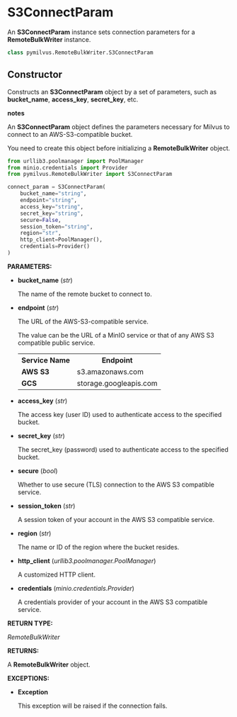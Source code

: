 # S3ConnectParam

An **S3ConnectParam** instance sets connection parameters for a **RemoteBulkWriter** instance.

```python
class pymilvus.RemoteBulkWriter.S3ConnectParam
```

## Constructor

Constructs an **S3ConnectParam** object by a set of parameters, such as **bucket_name**, **access_key**, **secret_key**, etc.

<div class="admonition note">

<p><b>notes</b></p>

<p>An <strong>S3ConnectParam</strong> object defines the parameters necessary for Milvus to connect to an AWS-S3-compatible bucket.</p>
<p>You need to create this object before initializing a <strong>RemoteBulkWriter</strong> object.</p>

</div>

```python
from urllib3.poolmanager import PoolManager
from minio.credentials import Provider
from pymilvus.RemoteBulkWriter import S3ConnectParam

connect_param = S3ConnectParam(
    bucket_name="string",
    endpoint="string",
    access_key="string",
    secret_key="string",
    secure=False,
    session_token="string",
    region="str",
    http_client=PoolManager(),
    credentials=Provider()
)
```

**PARAMETERS:**

- **bucket_name** (*str*)

    The name of the remote bucket to connect to.

- **endpoint** (*str*)

    The URL of the AWS-S3-compatible service.

    The value can be the URL of a MinIO service or that of any AWS S3 compatible public service.

    <table>
       <tr>
         <th><strong>Service Name</strong></th>
         <th><strong>Endpoint</strong></th>
       </tr>
       <tr>
         <td><strong>AWS S3</strong></td>
         <td>s3.amazonaws.com</td>
       </tr>
       <tr>
         <td><strong>GCS</strong></td>
         <td>storage.googleapis.com</td>
       </tr>
    </table>

- **access_key** (*str*)

    The access key (user ID) used to authenticate access to the specified bucket.

- **secret_key** (*str*)

    The secret_key (password) used to authenticate access to the specified bucket.

- **secure** (*bool*)

    Whether to use secure (TLS) connection to the AWS S3 compatible service. 

- **session_token** (*str*)

    A session token of your account in the AWS S3 compatible service.

- **region** (*str*)

    The name or ID of the region where the bucket resides.

- **http_client** (*urllib3.poolmanager.PoolManager*)

    A customized HTTP client.

- **credentials** (*minio.credentials.Provider*)    

    A credentials provider of your account in the AWS S3 compatible service.

**RETURN TYPE:**

*RemoteBulkWriter*

**RETURNS:**

A **RemoteBulkWriter** object.

**EXCEPTIONS:**

- **Exception**

    This exception will be raised if the connection fails.

